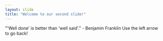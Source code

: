 ```yaml
---
layout: slide
title: "Welcome to our second slide!"
---
```

"'Well done' is better than 'well said'." - Benjamin Franklin
Use the left arrow to go back!
